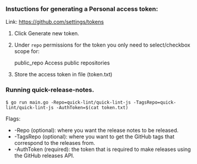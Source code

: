 
### Instuctions for generating a Personal access token:

Link: https://github.com/settings/tokens
1. Click Generate new token.

2. Under `repo` permissions for the token you only need to select/checkbox scope for:

    public_repo Access public repositories

3. Store the access token in file (token.txt)

### Running quick-release-notes.

    $ go run main.go -Repo=quick-lint/quick-lint-js -TagsRepo=quick-lint/quick-lint-js -AuthToken=$(cat token.txt)

Flags:

- -Repo (optional): where you want the release notes to be released.
- -TagsRepo (optional): where you want to get the GitHub tags that correspond to the releases from.
- -AuthToken (required): the token that is required to make releases using the GitHub releases
API.
